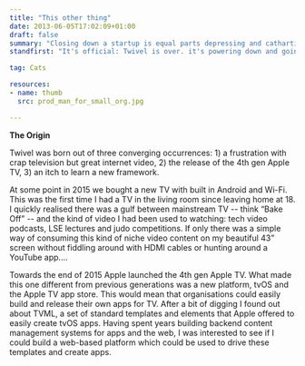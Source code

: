 ```yaml
---
title: "This other thing"
date: 2013-06-05T17:02:09+01:00
draft: false
summary: "Closing down a startup is equal parts depressing and cathartic."
standfirst: "It's official: Twivel is over. it's powering down and going into sleep mode, permanently. In this post I want to document something of what Twivel was, what problems we set out to solve and what we created."

tag: Cats

resources:
- name: thumb
  src: prod_man_for_small_org.jpg

---
```

**The Origin**

Twivel was born out of three converging occurrences: 1) a frustration with crap television but great internet video, 2) the release of the 4th gen Apple TV, 3) an itch to learn a new framework.

At some point in 2015 we bought a new TV with built in Android and Wi-Fi. This was the first time I had a TV in the living room since leaving home at 18. I quickly realised there was a gulf between mainstream TV -- think “Bake Off” -- and the kind of video I had been used to watching: tech video podcasts, LSE lectures and judo competitions. If only there was a simple way of consuming this kind of niche video content on my beautiful 43” screen without fiddling around with HDMI cables or hunting around a YouTube app....

Towards the end of 2015 Apple launched the 4th gen Apple TV. What made this one different from previous generations was a new platform, tvOS and the Apple TV app store. This would mean that organisations could easily build and release their own apps for TV. After a bit of digging I found out about TVML, a set of standard templates and elements that Apple offered to easily create tvOS apps. Having spent years building backend content management systems for apps and the web, I was interested to see if I could build a web-based platform which could be used to drive these templates and create apps.
